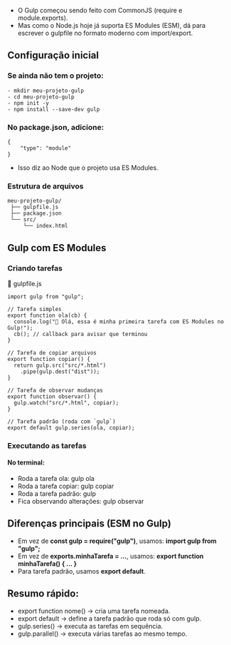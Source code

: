 - O Gulp começou sendo feito com CommonJS (require e module.exports).
- Mas como o Node.js hoje já suporta ES Modules (ESM), dá para escrever o gulpfile no formato moderno com import/export.



## Configuração inicial

### Se ainda não tem o projeto:

    - mkdir meu-projeto-gulp
    - cd meu-projeto-gulp
    - npm init -y
    - npm install --save-dev gulp


### No package.json, adicione:

````
{
    "type": "module"
}
````
- Isso diz ao Node que o projeto usa ES Modules.

### Estrutura de arquivos
````
meu-projeto-gulp/
 ├── gulpfile.js
 ├── package.json
 └── src/
     └── index.html
````

## Gulp com ES Modules

### Criando tarefas

📂 gulpfile.js
````
import gulp from "gulp";

// Tarefa simples
export function ola(cb) {
  console.log("👋 Olá, essa é minha primeira tarefa com ES Modules no Gulp!");
  cb(); // callback para avisar que terminou
}

// Tarefa de copiar arquivos
export function copiar() {
  return gulp.src("src/*.html")
    .pipe(gulp.dest("dist"));
}

// Tarefa de observar mudanças
export function observar() {
  gulp.watch("src/*.html", copiar);
}

// Tarefa padrão (roda com `gulp`)
export default gulp.series(ola, copiar);
````

### Executando as tarefas

#### No terminal:

- Roda a tarefa ola: gulp ola
- Roda a tarefa copiar: gulp copiar
- Roda a tarefa padrão: gulp
- Fica observando alterações: gulp observar

## Diferenças principais (ESM no Gulp)

- Em vez de **const gulp = require("gulp")**, usamos: **import gulp from "gulp";**
- Em vez de **exports.minhaTarefa = ...**, usamos: **export function minhaTarefa() { ... }**
- Para tarefa padrão, usamos **export default**.

## Resumo rápido:

- export function nome() → cria uma tarefa nomeada.
- export default → define a tarefa padrão que roda só com gulp.
- gulp.series() → executa as tarefas em sequência.
- gulp.parallel() → executa várias tarefas ao mesmo tempo.